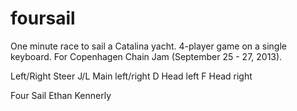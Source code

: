 foursail
========

One minute race to sail a Catalina yacht. 4-player game on a single keyboard. For Copenhagen Chain Jam (September 25 - 27, 2013).

Left/Right Steer
J/L Main left/right
D Head left
F Head right

Four Sail
Ethan Kennerly
